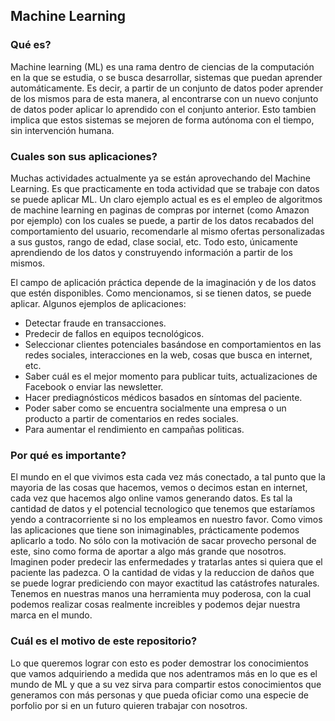 ## Machine Learning

### Qué es?
Machine learning (ML) es una rama dentro de ciencias de la computación en la que se estudia, o se busca desarrollar, sistemas que puedan aprender automáticamente. Es decir, a partir de un conjunto de datos poder aprender de los mismos para de esta manera, al encontrarse con un nuevo conjunto de datos poder aplicar lo aprendido con el conjunto anterior.
Esto tambien implica que estos sistemas se mejoren de forma autónoma con el tiempo, sin intervención humana. 

### Cuales son sus aplicaciones?
Muchas actividades actualmente ya se están aprovechando del Machine Learning. Es que practicamente en toda actividad que se trabaje con datos se puede aplicar ML. Un claro ejemplo actual es es el empleo de algoritmos de machine learning en paginas de compras por internet (como Amazon por ejemplo) con los cuales se puede, a partir de los datos recabados del comportamiento del usuario, recomendarle al mismo ofertas personalizadas a sus gustos, rango de edad, clase social, etc. Todo esto, únicamente aprendiendo de los datos y construyendo información a partir de los mismos.

El campo de aplicación práctica depende de la imaginación y de los datos que estén disponibles. Como mencionamos, si se tienen datos, se puede aplicar. Algunos ejemplos de aplicaciones:
* Detectar fraude en transacciones.
* Predecir de fallos en equipos tecnológicos.
* Seleccionar clientes potenciales basándose en comportamientos en las redes sociales, interacciones en la web, cosas que busca en internet, etc.
* Saber cuál es el mejor momento para publicar tuits, actualizaciones de Facebook o enviar las newsletter.
* Hacer prediagnósticos médicos basados en síntomas del paciente.
* Poder saber como se encuentra socialmente una empresa o un producto a partir de comentarios en redes sociales.
* Para aumentar el rendimiento en campañas politicas.

### Por qué es importante?
El mundo en el que vivimos esta cada vez más conectado, a tal punto que la mayoria de las cosas que hacemos, vemos o decimos estan en internet, cada vez que hacemos algo online vamos generando datos. Es tal la cantidad de datos y el potencial tecnologico que tenemos que estaríamos yendo a contracorriente si no los empleamos en nuestro favor.
Como vimos las aplicaciones que tiene son inimaginables, prácticamente podemos aplicarlo a todo. No sólo con la motivación de sacar provecho personal de este, sino como forma de aportar a algo más grande que nosotros. Imaginen poder predecir las enfermedades y tratarlas antes si quiera que el paciente las padezca. O la cantidad de vidas y la reduccion de daños que se puede lograr prediciendo con mayor exactitud las catástrofes naturales.
Tenemos en nuestras manos una herramienta muy poderosa, con la cual podemos realizar cosas realmente increibles y podemos dejar nuestra marca en el mundo.

### Cuál es el motivo de este repositorio?
Lo que queremos lograr con esto es poder demostrar los conocimientos que vamos adquiriendo a medida que nos adentramos más en lo que es el mundo de ML y que a su vez sirva para compartir estos conocimientos que generamos con más personas y que pueda oficiar como una especie de porfolio por si en un futuro quieren trabajar con nosotros.
